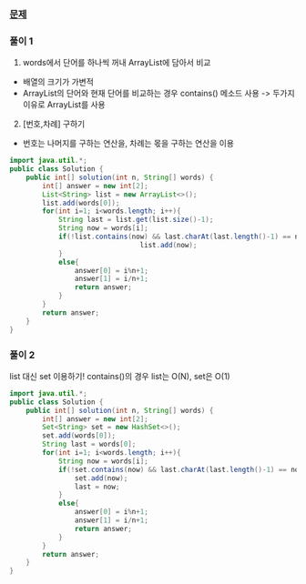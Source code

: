 ### [문제](https://programmers.co.kr/learn/courses/30/lessons/12981)

### 풀이 1
1. words에서 단어를 하나씩 꺼내 ArrayList에 담아서 비교
- 배열의 크기가 가변적
-  ArrayList의 단어와 현재 단어를 비교하는 경우 contains() 메소드 사용
-> 두가지 이유로 ArrayList를 사용

2. [번호,차례] 구하기
- 번호는 나머지를 구하는 연산을, 차례는 몫을 구하는 연산을 이용
~~~java
import java.util.*;
public class Solution {
    public int[] solution(int n, String[] words) {
        int[] answer = new int[2];
        List<String> list = new ArrayList<>();
        list.add(words[0]);
        for(int i=1; i<words.length; i++){
            String last = list.get(list.size()-1);
            String now = words[i];
            if(!list.contains(now) && last.charAt(last.length()-1) == now.charAt(0)){
                                list.add(now);
            }
            else{
                answer[0] = i%n+1;
                answer[1] = i/n+1;
                return answer;
            }
        }
        return answer;
    }
}
~~~

### 풀이 2
list 대신 set 이용하기! 
contains()의 경우 list는 O(N), set은 O(1)
~~~java
import java.util.*;
public class Solution {
    public int[] solution(int n, String[] words) {
        int[] answer = new int[2];
        Set<String> set = new HashSet<>();
        set.add(words[0]);
        String last = words[0];
        for(int i=1; i<words.length; i++){
            String now = words[i];
            if(!set.contains(now) && last.charAt(last.length()-1) == now.charAt(0)){
                set.add(now);
                last = now;
            }
            else{
                answer[0] = i%n+1;
                answer[1] = i/n+1;
                return answer;
            }
        }
        return answer;
    }
}
~~~